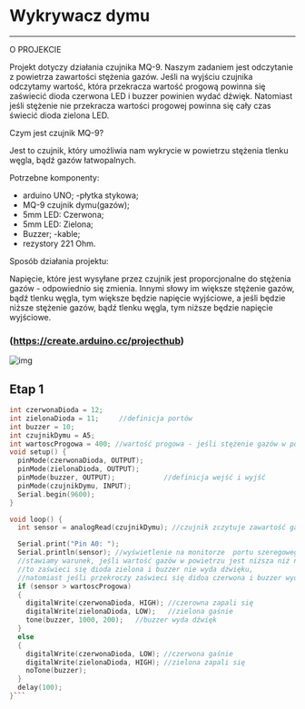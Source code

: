 # Wykrywacz dymu
________________________

O PROJEKCIE

Projekt dotyczy działania czujnika MQ-9. Naszym zadaniem jest odczytanie z powietrza zawartości stężenia gazów. Jeśli na wyjściu czujnika odczytamy wartość, która przekracza wartość progową powinna się zaświecić dioda czerwona LED i buzzer powinien wydać dźwięk. Natomiast jeśli stężenie nie przekracza wartości progowej powinna się cały czas świecić dioda zielona LED.

Czym jest czujnik MQ-9?

Jest to czujnik, który umożliwia nam wykrycie w powietrzu stężenia tlenku węgla, bądź gazów łatwopalnych.

Potrzebne komponenty:

- arduino UNO;
-płytka stykowa;
- MQ-9 czujnik dymu(gazów);
- 5mm LED: Czerwona;
- 5mm LED: Zielona;
- Buzzer;
-kable;
- rezystory 221 Ohm.


Sposób działania projektu:

Napięcie, które jest wysyłane przez czujnik jest proporcjonalne do stężenia gazów -  odpowiednio się zmienia. 
Innymi słowy im większe stężenie gazów, bądź tlenku węgla, tym większe będzie napięcie wyjściowe, a jeśli będzie niższe stężenie gazów, bądź tlenku węgla, tym niższe będzie napięcie wyjściowe.
### (https://create.arduino.cc/projecthub)
 ![img](./Arduino_UNO_pinout_2_numery)
## Etap 1
```cpp
int czerwonaDioda = 12;
int zielonaDioda = 11;     //definicja portów 
int buzzer = 10;
int czujnikDymu = A5;
int wartoscProgowa = 400; //wartość progowa - jeśli stężenie gazów w powietrzy przekroczy ten próg to dioda zaświeci się na kolor czerwony i buzzer wyda dźwięk(można ją zmieniać)
void setup() {
  pinMode(czerwonaDioda, OUTPUT);
  pinMode(zielonaDioda, OUTPUT);
  pinMode(buzzer, OUTPUT);            //definicja wejść i wyjść
  pinMode(czujnikDymu, INPUT);
  Serial.begin(9600);
}

void loop() {
  int sensor = analogRead(czujnikDymu); //czujnik zczytuje zawartość gazów w powietrzu  

  Serial.print("Pin A0: ");
  Serial.println(sensor); //wyświetlenie na monitorze  portu szeregowego dla dodatkowego zobrazowania
  //stawiamy warunek, jeśli wartość gazów w powietrzu jest niższa niż nasza wartość podana na początku(wartoscProgow) 
  //to zaświeci się dioda zielona i buzzer nie wyda dźwięku,
  //natomiast jeśli przekroczy zaświeci się didoa czerwona i buzzer wyda dźwięk
  if (sensor > wartoscProgowa)
  {
    digitalWrite(czerwonaDioda, HIGH); //czerowna zapali się
    digitalWrite(zielonaDioda, LOW);   //zielona gaśnie
    tone(buzzer, 1000, 200);   //buzzer wyda dźwięk
  }
  else
  {
    digitalWrite(czerwonaDioda, LOW); //czerwona gaśnie
    digitalWrite(zielonaDioda, HIGH); //zielona zapali się
    noTone(buzzer);
  }
  delay(100);
}```
